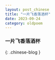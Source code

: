 ```yaml
---
layout: post_chinese
title: "一片飞香落酒杯"
date: 2023-09-24
category: oldpoem
---
```


### 一片飞香落酒杯
{: .chinese-blog }